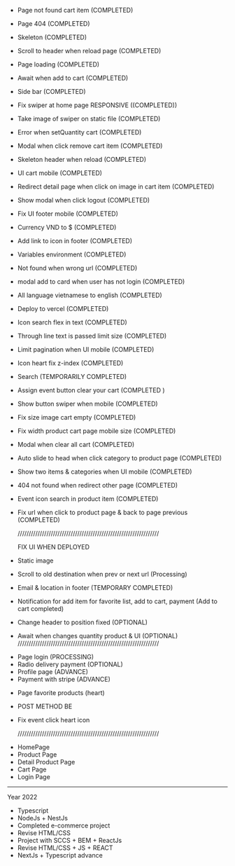 - Page not found cart item (COMPLETED)
- Page 404 (COMPLETED)
- Skeleton (COMPLETED)
- Scroll to header when reload page (COMPLETED)
- Page loading (COMPLETED)
- Await when add to cart (COMPLETED)
- Side bar (COMPLETED)
- Fix swiper at home page RESPONSIVE ((COMPLETED))
- Take image of swiper on static file (COMPLETED)
- Error when setQuantity cart (COMPLETED)
- Modal when click remove cart item (COMPLETED)
- Skeleton header when reload (COMPLETED)
- UI cart mobile (COMPLETED)
- Redirect detail page when click on image in cart item (COMPLETED)
- Show modal when click logout (COMPLETED)
- Fix UI footer mobile (COMPLETED)
- Currency VND to $ (COMPLETED)
- Add link to icon in footer (COMPLETED)
- Variables environment (COMPLETED)
- Not found when wrong url (COMPLETED)
- modal add to card when user has not login (COMPLETED)
- All language vietnamese to english (COMPLETED)
- Deploy to vercel (COMPLETED)
- Icon search flex in text (COMPLETED)
- Through line text is passed limit size (COMPLETED)
- Limit pagination when UI mobile (COMPLETED)
- Icon heart fix z-index (COMPLETED)
- Search (TEMPORARILY COMPLETED)
- Assign event button clear your cart (COMPLETED )
- Show button swiper when mobile (COMPLETED)
- Fix size image cart empty (COMPLETED)
- Fix width product cart page mobile size (COMPLETED)
- Modal when clear all cart (COMPLETED)
- Auto slide to head when click category to product page (COMPLETED)
- Show two items & categories when UI mobile (COMPLETED)
- 404 not found when redirect other page (COMPLETED)
- Event icon search in product item (COMPLETED)
- Fix url when click to product page & back to page previous (COMPLETED)

  ////////////////////////////////////////////////////////////////

  FIX UI WHEN DEPLOYED

- Static image
- Scroll to old destination when prev or next url (Processing)

- Email & location in footer (TEMPORARY COMPLETED)
- Notification for add item for favorite list, add to cart, payment (Add to cart completed)
- Change header to position fixed (OPTIONAL)
- Await when changes quantity product & UI (OPTIONAL)
  ////////////////////////////////////////////////////////////////

* Page login (PROCESSING)
* Radio delivery payment (OPTIONAL)
* Profile page (ADVANCE)
* Payment with stripe (ADVANCE)

- Page favorite products (heart)

* POST METHOD BE
* Fix event click heart icon

  ////////////////////////////////////////////////////////////////

- HomePage
- Product Page
- Detail Product Page
- Cart Page
- Login Page

---

Year 2022

- Typescript
- NodeJs + NestJs
- Completed e-commerce project
- Revise HTML/CSS
- Project with SCCS + BEM + ReactJs
- Revise HTML/CSS + JS + REACT
- NextJs + Typescript advance
